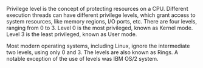 
Privilege level is the concept of protecting resources on a CPU. Different execution threads can have different privilege levels, which grant access to system resources, like memory regions, I/O ports, etc. There are four levels, ranging from 0 to 3. Level 0 is the most privileged, known as Kernel mode. Level 3 is the least privileged, known as User mode.

Most modern operating systems, including Linux, ignore the intermediate two levels, using only 0 and 3. The levels are also known as Rings. A notable exception of the use of levels was IBM OS/2 system.


